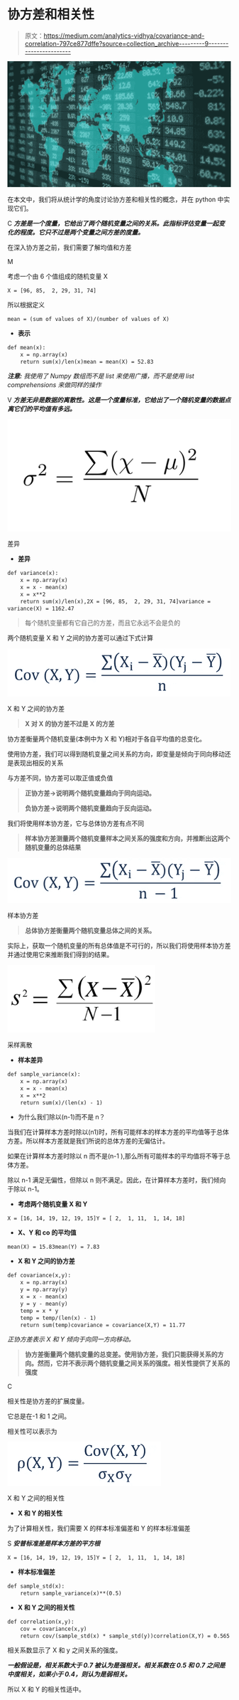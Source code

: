 # 协方差和相关性

> 原文：<https://medium.com/analytics-vidhya/covariance-and-correlation-797ce877dffe?source=collection_archive---------9----------------------->

![](img/634cf626a1c51186d359124aeda5f2da.png)

在本文中，我们将从统计学的角度讨论协方差和相关性的概念，并在 python 中实现它们。

C ***方差是一个度量，它给出了两个随机变量之间的关系。此指标评估变量一起变化的程度。它只不过是两个变量之间方差的度量。***

在深入协方差之前，我们需要了解均值和方差

M

考虑一个由 6 个值组成的随机变量 X

```
X = [96, 85,  2, 29, 31, 74]
```

所以根据定义

```
mean = (sum of values of X)/(number of values of X) 
```

*   **表示**

```
def mean(x):
    x = np.array(x)
    return sum(x)/len(x)mean = mean(X) = 52.83
```

***注意:*** *我使用了 Numpy 数组而不是 list 来使用广播，而不是使用 list comprehensions 来做同样的操作*

V ***方差无非是数据的离散性。这是一个度量标准，它给出了一个随机变量的数据点离它们的平均值有多远。***

![](img/16074d0b9dc748e6371ea56e5814af65.png)

差异

*   **差异**

```
def variance(x):
    x = np.array(x)
    x = x - mean(x)
    x = x**2
    return sum(x)/len(x),2X = [96, 85,  2, 29, 31, 74]variance = variance(X) = 1162.47
```

> 每个随机变量都有它自己的方差，而且它永远不会是负的

两个随机变量 X 和 Y 之间的协方差可以通过下式计算

![](img/7f141ce4d678fc52297434e499f38ab3.png)

X 和 Y 之间的协方差

> **X 对 X 的协方差不过是 X 的方差**

协方差衡量两个随机变量(本例中为 X 和 Y)相对于各自平均值的总变化。

使用协方差，我们可以得到随机变量之间关系的方向，即变量是倾向于同向移动还是表现出相反的关系

与方差不同，协方差可以取正值或负值

> **正协方差→说明两个随机变量趋向于同向运动。**
> 
> **负协方差→说明两个随机变量趋向于反向运动。**

我们将使用样本协方差，它与总体协方差有点不同

> **样本协方差测量两个随机变量样本之间关系的强度和方向，并推断出这两个随机变量的总体结果**

![](img/61bfed5f0b7236f32d23e3b05374a414.png)

样本协方差

> **总体协方差衡量两个随机变量总体之间的关系。**

实际上，获取一个随机变量的所有总体值是不可行的，所以我们将使用样本协方差并通过使用它来推断我们得到的结果。

![](img/6f0c65511953cc44c8b3d553b6cff3f9.png)

采样离散

*   **样本差异**

```
def sample_variance(x):
    x = np.array(x)
    x = x - mean(x)
    x = x**2
    return sum(x)/(len(x) - 1)
```

*   为什么我们除以(n-1)而不是 n？

当我们在计算样本方差时除以(n1)时，所有可能样本的样本方差的平均值等于总体方差。所以样本方差就是我们所说的总体方差的无偏估计。

如果在计算样本方差时除以 n 而不是(n-1 ),那么所有可能样本的平均值将不等于总体方差。

除以 n-1 满足无偏性，但除以 n 则不满足。因此，在计算样本方差时，我们倾向于除以 n-1。

*   **考虑两个随机变量 X 和 Y**

```
X = [16, 14, 19, 12, 19, 15]Y = [ 2,  1, 11,  1, 14, 18]
```

*   **X、Y 和 co 的平均值**

```
mean(X) = 15.83mean(Y) = 7.83
```

*   **X 和 Y 之间的协方差**

```
def covariance(x,y):
    x = np.array(x)
    y = np.array(y)
    x = x - mean(x)
    y = y - mean(y)
    temp = x * y
    temp = temp/(len(x) - 1)
    return sum(temp)covariance = covariance(X,Y) = 11.77
```

*正协方差表示 X 和 Y 倾向于向同一方向移动。*

> **协方差衡量两个随机变量的总变差。使用协方差，我们只能获得关系的方向。然而，它并不表示两个随机变量之间关系的强度。相关性提供了关系的强度**

C

相关性是协方差的扩展度量。

它总是在-1 和 1 之间。

相关性可以表示为

![](img/ca881b439df9a6292891e13a1e11f894.png)

X 和 Y 之间的相关性

*   **X 和 Y 的相关性**

为了计算相关性，我们需要 X 的样本标准偏差和 Y 的样本标准偏差

S ***安普标准差是样本方差的平方根***

```
X = [16, 14, 19, 12, 19, 15]Y = [ 2,  1, 11,  1, 14, 18]
```

*   **样本标准偏差**

```
def sample_std(x):
    return sample_variance(x)**(0.5)
```

*   **X 和 Y 之间的相关性**

```
def correlation(x,y):
    cov = covariance(x,y)
    return cov/(sample_std(x) * sample_std(y))correlation(X,Y) = 0.565
```

相关系数显示了 X 和 y 之间关系的强度。

***一般假设是，相关系数大于 0.7 被认为是强相关。相关系数在 0.5 和 0.7 之间是中度相关，如果小于 0.4，则认为是弱相关。***

所以 X 和 Y 的相关性适中。
